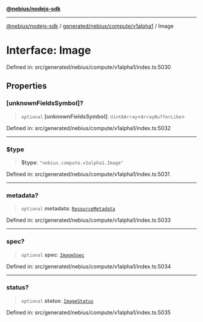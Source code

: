 [**@nebius/nodejs-sdk**](../../../../../README.md)

***

[@nebius/nodejs-sdk](../../../../../README.md) / [generated/nebius/compute/v1alpha1](../README.md) / Image

# Interface: Image

Defined in: src/generated/nebius/compute/v1alpha1/index.ts:5030

## Properties

### \[unknownFieldsSymbol\]?

> `optional` **\[unknownFieldsSymbol\]**: `Uint8Array`\<`ArrayBufferLike`\>

Defined in: src/generated/nebius/compute/v1alpha1/index.ts:5032

***

### $type

> **$type**: `"nebius.compute.v1alpha1.Image"`

Defined in: src/generated/nebius/compute/v1alpha1/index.ts:5031

***

### metadata?

> `optional` **metadata**: [`ResourceMetadata`](../../../common/v1/interfaces/ResourceMetadata.md)

Defined in: src/generated/nebius/compute/v1alpha1/index.ts:5033

***

### spec?

> `optional` **spec**: [`ImageSpec`](ImageSpec.md)

Defined in: src/generated/nebius/compute/v1alpha1/index.ts:5034

***

### status?

> `optional` **status**: [`ImageStatus`](ImageStatus.md)

Defined in: src/generated/nebius/compute/v1alpha1/index.ts:5035
